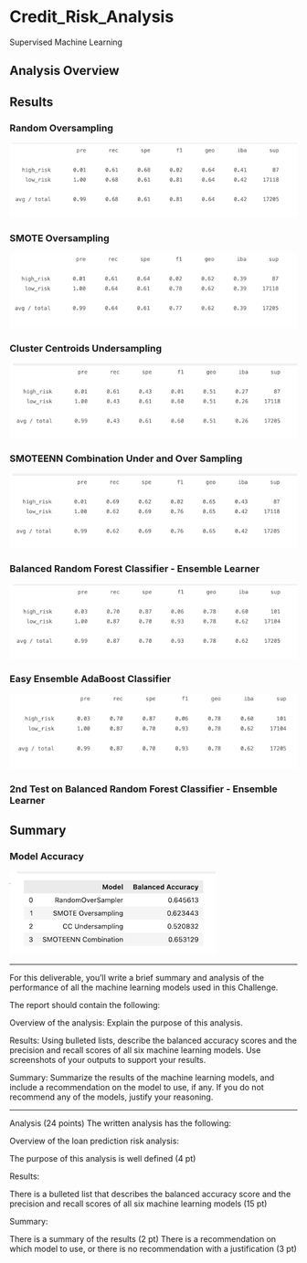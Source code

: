 # Credit_Risk_Analysis

Supervised Machine Learning


## Analysis Overview


## Results

### Random Oversampling

![randomOverSampler_classification_report](./Resources/randomOverSampler_classification_report.png)

### SMOTE Oversampling

![SMOTE_over_sampling_classification_report](./Resources/SMOTE_over_sampling_classification_report.png)


### Cluster Centroids Undersampling

![undersampling_classification_report](./Resources/undersampling_classification_report.png)

### SMOTEENN Combination Under and Over Sampling

![smoteenn_classification_report](./Resources/smoteenn_classification_report.png)


### Balanced Random Forest Classifier - Ensemble Learner

![brfc_classification_report](./Resources/brfc_classification_report.png)

### Easy Ensemble AdaBoost Classifier

![eec_classification_report](./Resources/eec_classification_report.png)


### 2nd Test on Balanced Random Forest Classifier - Ensemble Learner

## Summary

### Model Accuracy

![model_accuracy_results](./Resources/model_accuracy_results.png)


-------------------------------------------------------------------------------------------------------------------------------
For this deliverable, you’ll write a brief summary and analysis of the performance of all the machine learning models used in this Challenge.

The report should contain the following:

Overview of the analysis: Explain the purpose of this analysis.

Results: Using bulleted lists, describe the balanced accuracy scores and the precision and recall scores of all six machine learning models. Use screenshots of your outputs to support your results.

Summary: Summarize the results of the machine learning models, and include a recommendation on the model to use, if any. If you do not recommend any of the models, justify your reasoning.

----------------------
Analysis (24 points)
The written analysis has the following:

Overview of the loan prediction risk analysis:

The purpose of this analysis is well defined (4 pt)

Results:

There is a bulleted list that describes the balanced accuracy score and the precision and recall scores of all six machine learning models (15 pt)

Summary:

There is a summary of the results (2 pt)
There is a recommendation on which model to use, or there is no recommendation with a justification (3 pt)